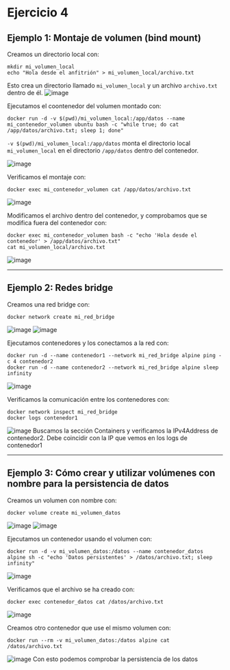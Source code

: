 # Ejercicio 4

## Ejemplo 1: Montaje de volumen (bind mount)

Creamos un directorio local con:
```shell
mkdir mi_volumen_local
echo "Hola desde el anfitrión" > mi_volumen_local/archivo.txt
```
Esto crea un directorio llamado `mi_volumen_local` y un archivo `archivo.txt` dentro de él.
![image](https://github.com/user-attachments/assets/bceff458-9408-4938-9756-f5c994287579)

Ejecutamos el  coontenedor del volumen montado con:
```shell
docker run -d -v $(pwd)/mi_volumen_local:/app/datos --name mi_contenedor_volumen ubuntu bash -c "while true; do cat /app/datos/archivo.txt; sleep 1; done"
```
`-v $(pwd)/mi_volumen_local:/app/datos` monta el directorio local `mi_volumen_local` en el directorio `/app/datos` dentro del contenedor.

![image](https://github.com/user-attachments/assets/be9e924b-7f95-4114-9874-ec6354d08f68)

Verificamos el montaje con:
```shell
docker exec mi_contenedor_volumen cat /app/datos/archivo.txt
```
![image](https://github.com/user-attachments/assets/7e412183-73ab-4cbd-a1b2-5c2d05937214)

Modificamos el archivo dentro del contenedor, y comprobamos que se modifica fuera del contenedor con:
```shell
docker exec mi_contenedor_volumen bash -c "echo 'Hola desde el contenedor' > /app/datos/archivo.txt"
cat mi_volumen_local/archivo.txt
```
![image](https://github.com/user-attachments/assets/2920860c-7a78-435a-ba6f-661dbd075081)

<hr>

## Ejemplo 2: Redes bridge

Creamos una red bridge con:
```shell
docker network create mi_red_bridge
```
![image](https://github.com/user-attachments/assets/3c6b69fa-c09e-40b6-9186-f1e8cd67b5f5)
![image](https://github.com/user-attachments/assets/24c9617f-1107-42a6-bc6c-1ec7035b0f56)

Ejecutamos contenedores y los conectamos a la red con:
```shell
docker run -d --name contenedor1 --network mi_red_bridge alpine ping -c 4 contenedor2
docker run -d --name contenedor2 --network mi_red_bridge alpine sleep infinity
```
![image](https://github.com/user-attachments/assets/ab043219-7416-4ac9-a76e-e3b0ab01815b)

Verificamos la comunicación entre los contenedores con:
```shell
docker network inspect mi_red_bridge
docker logs contenedor1
```
![image](https://github.com/user-attachments/assets/8f4d7af9-7f65-4e7c-83e5-bb09daf893ea)
Buscamos la sección Containers y verificamos la IPv4Address de contenedor2. Debe coincidir con la IP que vemos en los logs de contenedor1

<hr>

## Ejemplo 3: Cómo crear y utilizar volúmenes con nombre para la persistencia de datos

Creamos un volumen con nombre con:
```shell
docker volume create mi_volumen_datos
```
![image](https://github.com/user-attachments/assets/099a3dac-e7d0-4ffc-97c9-7d9bc3851ec4)
![image](https://github.com/user-attachments/assets/bba31bba-12cb-45b7-907a-f4ec17a07536)

Ejecutamos un contenedor usando el volumen con:
```shell
docker run -d -v mi_volumen_datos:/datos --name contenedor_datos alpine sh -c "echo 'Datos persistentes' > /datos/archivo.txt; sleep infinity"
```
![image](https://github.com/user-attachments/assets/584efb52-9015-4c8d-90df-ff8e1e9fb99e)

Verificamos que el archivo se ha creado con:
```shell
docker exec contenedor_datos cat /datos/archivo.txt
```
![image](https://github.com/user-attachments/assets/51b67a63-086d-4949-830b-1bcf711bbe09)

Creamos otro contenedor que use el mismo volumen con:
```shell
docker run --rm -v mi_volumen_datos:/datos alpine cat /datos/archivo.txt
```
![image](https://github.com/user-attachments/assets/e9d2437a-4a56-483c-99ff-6cc3af9260ed)
Con esto podemos comprobar la persistencia de los datos
